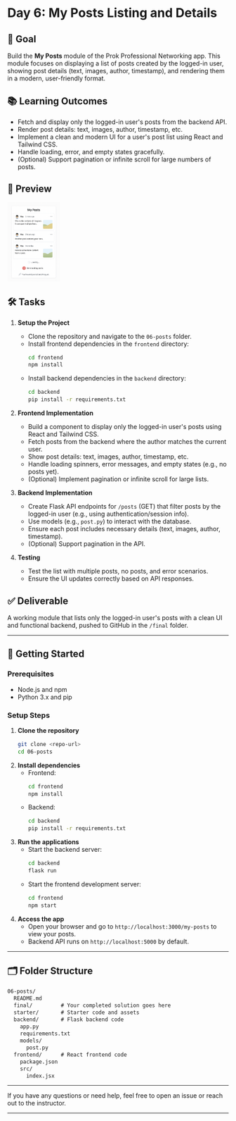 # Day 6: My Posts Listing and Details

## 🎯 Goal

Build the **My Posts** module of the Prok Professional Networking app. This module focuses on displaying a list of posts created by the logged-in user, showing post details (text, images, author, timestamp), and rendering them in a modern, user-friendly format.

## 📚 Learning Outcomes

- Fetch and display only the logged-in user's posts from the backend API.
- Render post details: text, images, author, timestamp, etc.
- Implement a clean and modern UI for a user's post list using React and Tailwind CSS.
- Handle loading, error, and empty states gracefully.
- (Optional) Support pagination or infinite scroll for large numbers of posts.

## 📸 Preview

<img src="listing-posts.png" alt="Posts Listing" width="120"/>

## 🛠️ Tasks

1. **Setup the Project**

   - Clone the repository and navigate to the `06-posts` folder.
   - Install frontend dependencies in the `frontend` directory:
     ```bash
     cd frontend
     npm install
     ```
   - Install backend dependencies in the `backend` directory:
     ```bash
     cd backend
     pip install -r requirements.txt
     ```

2. **Frontend Implementation**

   - Build a component to display only the logged-in user's posts using React and Tailwind CSS.
   - Fetch posts from the backend where the author matches the current user.
   - Show post details: text, images, author, timestamp, etc.
   - Handle loading spinners, error messages, and empty states (e.g., no posts yet).
   - (Optional) Implement pagination or infinite scroll for large lists.

3. **Backend Implementation**

   - Create Flask API endpoints for `/posts` (GET) that filter posts by the logged-in user (e.g., using authentication/session info).
   - Use models (e.g., `post.py`) to interact with the database.
   - Ensure each post includes necessary details (text, images, author, timestamp).
   - (Optional) Support pagination in the API.

4. **Testing**
   - Test the list with multiple posts, no posts, and error scenarios.
   - Ensure the UI updates correctly based on API responses.

## ✅ Deliverable

A working module that lists only the logged-in user's posts with a clean UI and functional backend, pushed to GitHub in the `/final` folder.

---

## 🚀 Getting Started

### Prerequisites

- Node.js and npm
- Python 3.x and pip

### Setup Steps

1. **Clone the repository**
   ```bash
   git clone <repo-url>
   cd 06-posts
   ```
2. **Install dependencies**
   - Frontend:
     ```bash
     cd frontend
     npm install
     ```
   - Backend:
     ```bash
     cd backend
     pip install -r requirements.txt
     ```
3. **Run the applications**
   - Start the backend server:
     ```bash
     cd backend
     flask run
     ```
   - Start the frontend development server:
     ```bash
     cd frontend
     npm start
     ```
4. **Access the app**
   - Open your browser and go to `http://localhost:3000/my-posts` to view your posts.
   - Backend API runs on `http://localhost:5000` by default.

---

## 🗂️ Folder Structure

```
06-posts/
  README.md
  final/         # Your completed solution goes here
  starter/       # Starter code and assets
  backend/       # Flask backend code
    app.py
    requirements.txt
    models/
      post.py
  frontend/      # React frontend code
    package.json
    src/
      index.jsx
```

---

If you have any questions or need help, feel free to open an issue or reach out to the instructor.

---
